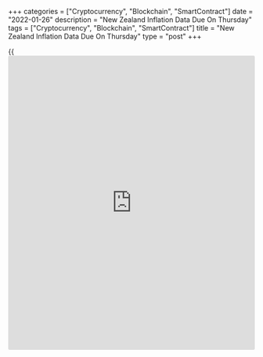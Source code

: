 +++
categories = ["Cryptocurrency", "Blockchain", "SmartContract"]
date = "2022-01-26"
description = "New Zealand Inflation Data Due On Thursday"
tags = ["Cryptocurrency", "Blockchain", "SmartContract"]
title = "New Zealand Inflation Data Due On Thursday"
type = "post"
+++

{{<iframe id="large-banner" src="https://www.bounty.group/#slide=24.0" width="100%" height="600" scrolling="no" style="border: 0px solid rgb(216, 221, 230); border-radius: 3px;">}}

New Zealand will on Thursday release A4 numbers for consumer prices,
highlighting a busy day for Asia-Pacific economic activity. Inflation is
expected to rise 1.3 percent on quarter and 5.7 percent on year after
gaining 2.2 percent on quarter and 4.9 percent on year in the previous
three months.

Australia will release Q4 numbers for import and export prices; in the
three months prior, they were up 5.4 percent and 6.2 percent on quarter,
respectively.

The Philippines will see December data for imports, exports and trade
balance, as well as Q4 numbers for gross domestic product. In November,
imports were up 36.8 percent on year and exports rose an annual 6.6
percent for a trade deficit of $4.706 billion. In Q3, GDP was up 3.8
percent on quarter and 7.1 percent on year.

Taiwan will provide an advance estimate for Q4 gross domestic product
and see January results for its consumer confidence index. In the
previous three months, GDP was up 3.7 percent, while the consumer
confidence index had a score of 73.02 in December.

China will see December figures for industrial profits; in November,
profits surged 38.0 percent on year.

Hong Kong will release December figures for import, exports and trade
balance. In November, imports were up 20.0 percent on year and exports
climbed an annual 25.0 percent for a trade deficit of HKD11.6 billion.

Finally, the stock [markets][1] in Taiwan are closed on Thursday for the
start of the Lunar New Year break; They're off until Feb. 4.

For comments and feedback [contact](https://www.playgroundfx.com/contact/): editorial@rtt[news](https://www.letsplayfx.com/blog/forex-news-website/).com

[Economic News][2]

 **What parts of the world are seeing the best (and worst) economic
performances lately? Click[here][3] to check out our [Econ Scorecard][3]
and find out! See up-to-the-moment [ranking](https://www.playgroundfx.com/blog/crypto-exchange-ranking/)s for the best and worst
performers in [GDP][4], [unemployment rate][5], [inflation][6] and much
more.**

   1. www.rtt[news](https://www.letsplayfx.com/blog/forex-news-website/).com/Content/Markets.aspx
   2. www.rtt[news](https://www.letsplayfx.com/blog/forex-news-website/).com/Content/EconomicNews.aspx
   3. www.rtt[news](https://www.letsplayfx.com/blog/forex-news-website/).com/economic-scorecard/world-rank/unemployment-rate/highest-performance.aspx
   4. www.rtt[news](https://www.letsplayfx.com/blog/forex-news-website/).com/economic-scorecard/world-rank/GDP/highest-performance.aspx
   5. www.rtt[news](https://www.letsplayfx.com/blog/forex-news-website/).com/economic-scorecard/world-rank/unemployment-rate/lowest-performance.aspx
   6. www.rtt[news](https://www.letsplayfx.com/blog/forex-news-website/).com/economic-scorecard/world-rank/CPI/highest-performance.aspx